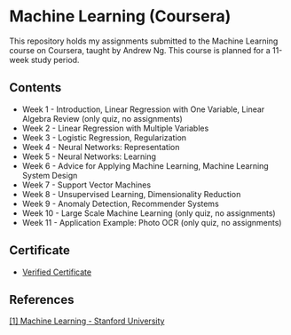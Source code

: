 # Machine Learning (Coursera)

This repository holds my assignments submitted to the Machine Learning course on Coursera, taught by Andrew Ng. This course is planned for a 11-week study period.

## Contents
* Week 1 - Introduction, Linear Regression with One Variable, Linear Algebra Review (only quiz, no assignments)
* Week 2 - Linear Regression with Multiple Variables
* Week 3 - Logistic Regression, Regularization
* Week 4 - Neural Networks: Representation
* Week 5 - Neural Networks: Learning
* Week 6 - Advice for Applying Machine Learning, Machine Learning System Design
* Week 7 - Support Vector Machines
* Week 8 - Unsupervised Learning, Dimensionality Reduction
* Week 9 - Anomaly Detection, Recommender Systems
* Week 10 - Large Scale Machine Learning (only quiz, no assignments)
* Week 11 - Application Example: Photo OCR (only quiz, no assignments)

## Certificate
* [Verified Certificate](https://www.coursera.org/account/accomplishments/certificate/9S455Q6PJVDM)

## References
[[1] Machine Learning - Stanford University](https://www.coursera.org/learn/machine-learning)
